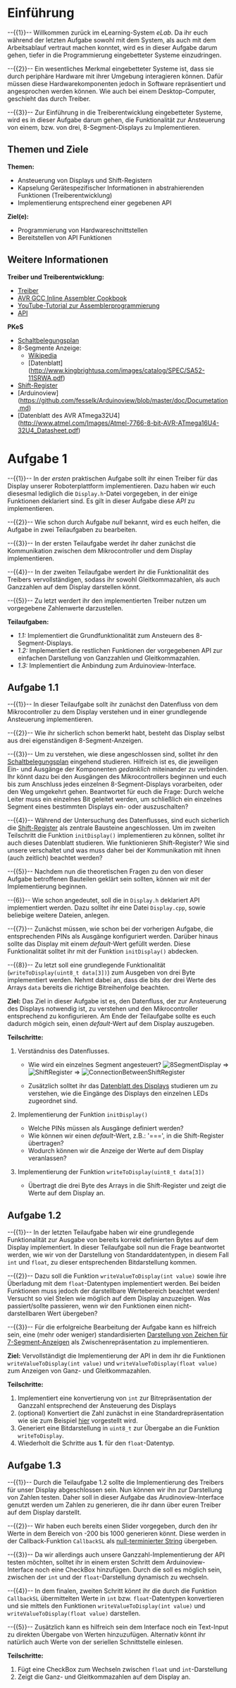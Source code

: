 <!--

author:   Konstantin Kirchheim

email:    konstantin.kirchheim@ovgu.de

version:  1.0.0

language: de_DE

narrator:  Deutsch Female

-->

# Einführung

--{{1}}--
Willkommen zurück im eLearning-System *eLab*. Da ihr euch während der letzten Aufgabe sowohl mit dem System, als auch mit dem Arbeitsablauf vertraut machen konntet, wird es in dieser Aufgabe darum gehen, tiefer in die Programmierung eingebetteter Systeme einzudringen. 

--{{2}}--
Ein wesentliches Merkmal eingebetteter Systeme ist, dass sie durch periphäre Hardware mit ihrer Umgebung interagieren können. Dafür müssen diese Hardwarekomponenten jedoch in Software repräsentiert und angesprochen werden können. Wie auch bei einem Desktop-Computer, geschieht das durch Treiber.

--{{3}}--
Zur Einführung in die Treiberentwicklung eingebetteter Systeme, wird es in dieser Aufgabe darum gehen, die Funktionalität zur Ansteuerung von einem, bzw. von drei, 8-Segment-Displays zu Implementieren.


## Themen und Ziele

**Themen:**

* Ansteuerung von Displays und Shift-Registern
* Kapselung Gerätespezifischer Informationen in abstrahierenden Funktionen (Treiberentwicklung)
* Implementierung entsprechend einer gegebenen API

**Ziel(e):**

* Programmierung von Hardwareschnittstellen
* Bereitstellen von API Funktionen

## Weitere Informationen

**Treiber und Treiberentwicklung:**

* [Treiber](https://en.wikipedia.org/wiki/Device_driver)
* [AVR GCC Inline Assembler Cookbook](http://www.nongnu.org/avr-libc/user-manual/inline_asm.html)
* [YouTube-Tutorial zur Assemblerprogrammierung](https://www.youtube.com/watch?v=ViNnfoE56V8)
* [API](https://en.wikipedia.org/wiki/Application_programming_interface)

**PKeS**
* [Schaltbelegungsplan](https://github.com/liaScript/PKeS0/blob/master/materials/robubot_stud.pdf?raw=true)
* 8-Segmente Anzeige:
  * [Wikipedia](https://en.wikipedia.org/wiki/Seven-segment_display)
  * [Datenblatt] (http://www.kingbrightusa.com/images/catalog/SPEC/SA52-11SRWA.pdf)
* [Shift-Register](https://www.sparkfun.com/datasheets/IC/SN74HC595.pdf)
* [Arduinoview] (https://github.com/fesselk/Arduinoview/blob/master/doc/Documetation.md)
* [Datenblatt des AVR ATmega32U4] (http://www.atmel.com/Images/Atmel-7766-8-bit-AVR-ATmega16U4-32U4_Datasheet.pdf)

# Aufgabe 1

--{{1}}--
In der *ersten* praktischen Aufgabe sollt ihr einen Treiber für das Display unserer Roboterplattform implementieren. Dazu haben wir euch diesesmal lediglich die `Display.h`-Datei vorgegeben, in der einige Funktionen deklariert sind. Es gilt in dieser Aufgabe diese *API* zu implementieren.

--{{2}}--
Wie schon durch Aufgabe *null* bekannt, wird es euch helfen, die Aufgabe in zwei Teilaufgaben zu bearbeiten. 

--{{3}}--
In der ersten Teilaufgabe werdet ihr daher zunächst die Kommunikation zwischen dem Mikrocontroller und dem Display implementieren.

--{{4}}--
In der zweiten Teilaufgabe werdert ihr die Funktionalität des Treibers vervollständigen, sodass ihr sowohl Gleitkommazahlen, als auch Ganzzahlen auf dem Display darstellen könnt.

--{{5}}--
Zu letzt werdert ihr den implementierten Treiber nutzen um vorgegebene Zahlenwerte darzustellen.

**Teilaufgaben:**

* *1.1:* Implementiert die Grundfunktionalität zum Ansteuern des 8-Segment-Displays.
* *1.2:* Implementiert die restlichen Funktionen der vorgegebenen API zur einfachen Darstellung von Ganzzahlen und Gleitkommazahlen.
* *1.3:* Implementiert die Anbindung zum Arduinoview-Interface.


## Aufgabe 1.1 

--{{1}}--
In dieser Teilaufgabe sollt ihr zunächst den Datenfluss von dem Mikrocontroller zu dem Display verstehen und in einer grundlegende Ansteuerung implementieren.

--{{2}}--
Wie ihr sicherlich schon bemerkt habt, besteht das Display selbst aus drei eigenständigen 8-Segment-Anzeigen.

--{{3}}--
Um zu verstehen, wie diese angeschlossen sind, solltet ihr den [Schaltbelegungsplan](https://github.com/liaScript/PKeS0/blob/master/materials/robubot_stud.pdf?raw=true) eingehend studieren. Hilfreich ist es, die jeweiligen Ein- und Ausgänge der Komponenten *gedanklich* miteinander zu verbinden. Ihr könnt dazu bei den Ausgängen des Mikrocontrollers beginnen und euch bis zum Anschluss jedes einzelnen 8-Segment-Displays vorarbeiten, oder den Weg umgekehrt gehen. Beantwortet für euch die Frage: Durch welche Leiter muss ein einzelnes Bit geleitet werden, um schließlich ein einzelnes Segment eines bestimmten Displays ein- oder auszuschalten?

--{{4}}--
Während der Untersuchung des Datenflusses, sind euch sicherlich die [Shift-Register](https://www.sparkfun.com/datasheets/IC/SN74HC595.pdf) als zentrale Bausteine angeschlossen. Um im zweiten Teilschritt die Funktion `initDisplay()` implementieren zu können, solltet ihr auch dieses Datenblatt studieren. Wie funktionieren Shift-Register? Wie sind unsere verschaltet und was muss daher bei der Kommunikation mit ihnen (auch zeitlich) beachtet werden?

--{{5}}--
Nachdem nun die theoretischen Fragen zu den von dieser Aufgabe betroffenen Bauteilen geklärt sein sollten, können wir mit der Implementierung beginnen. 

--{6}}--
Wie schon angedeutet, soll die in `Display.h` deklariert API implementiert werden. Dazu solltet ihr eine Datei `Display.cpp`, sowie beliebige weitere Dateien, anlegen.

--{{7}}--
Zunächst müssen, wie schon bei der vorherigen Aufgabe, die entsprechenden PINs als Ausgänge konfiguriert werden. Darüber hinaus sollte das Display mit einem *default*-Wert gefüllt werden. Diese Funktionalität solltet ihr mit der Funktion `initDisplay()` abdecken.

--{{8}}--
Zu letzt soll eine grundlegende Funktionalität (`writeToDisplay(uint8_t data[3])`) zum Ausgeben von drei Byte implementiert werden. Nehmt dabei an, dass die bits der drei Werte des Arrays `data` bereits die richtige Bitreihenfolge beachten.

**Ziel:**
Das Ziel in dieser Aufgabe ist es, den Datenfluss, der zur Ansteuerung des Displays notwendig ist, zu verstehen und den Mikrocontroller entsprechend zu konfigurieren. Am Ende der Teilaufgabe sollte es euch dadurch mögich sein, einen *default*-Wert auf dem Display auszugeben.


**Teilschritte:**

1. Verständniss des Datenflusses.
   * Wie wird ein einzelnes Segment angesteuert?
     ![8SegmentDisplay](https://raw.githubusercontent.com/liaScript/PKeS1/master/materials/8SegmentDisplay.png) => ![ShiftRegister](https://raw.githubusercontent.com/liaScript/PKeS1/master/materials/ShiftRegister.png) => ![ConnectionBetweenShiftRegister](https://raw.githubusercontent.com/liaScript/PKeS1/master/materials/ConnectionBetweenShiftRegisters.png)
   
   * Zusätzlich solltet ihr das [Datenblatt des Displays](http://www.kingbrightusa.com/images/catalog/SPEC/SA52-11SRWA.pdf) studieren um zu verstehen, wie die Eingänge des Displays den einzelnen LEDs zugeordnet sind.
   
2. Implementierung der Funktion `initDisplay()`
   * Welche PINs müssen als Ausgänge definiert werden?
   * Wie können wir einen *default*-Wert, z.B.: '===', in die Shift-Register übertragen?
   * Wodurch können wir die Anzeige der Werte auf dem Display veranlassen?
   
3. Implementierung der Funktion `writeToDisplay(uint8_t data[3])`
   * Übertragt die drei Byte des Arrays in die Shift-Register und zeigt die Werte auf dem Display an.


## Aufgabe 1.2 

--{{1}}--
In der letzten Teilaufgabe haben wir eine grundlegende Funktionalität zur Ausgabe von bereits korrekt definierten Bytes auf dem Display implementiert. In dieser Teilaufgabe soll nun die Frage beantwortet werden, wie wir von der Darstellung von Standarddatentypen, in diesem Fall `int` und `float`, zu dieser entsprechenden Bitdarstellung kommen.

--{{2}}--
Dazu soll die Funktion `writeValueToDisplay(int value)` sowie ihre Überladung mit dem `float`-Datentypen implementiert werden. Bei beiden Funktionen muss jedoch der darstellbare Wertebereich beachtet werden! Versucht so viel Stelen wie möglich auf dem Display anzuzeigen. Was passiert/sollte passieren, wenn wir den Funktionen einen nicht-darstellbaren Wert übergeben?

--{{3}}--
Für die erfolgreiche Bearbeitung der Aufgabe kann es hilfreich sein, eine (mehr oder weniger) standardisierten [Darstellung von Zeichen für 7-Segment-Anzeigen](https://en.wikipedia.org/wiki/Seven-segment_display) als Zwischenrepräsentation zu implementieren.


**Ziel:**
Vervollständigt die Implementierung der API in dem ihr die Funktionen `writeValueToDisplay(int value)` und `writeValueToDisplay(float value)` zum Anzeigen von Ganz- und Gleitkommazahlen.

**Teilschritte:**
1. Implementiert eine konvertierung von `int` zur Bitrepräsentation der Ganzzahl entsprechend der Ansteuerung des Displays
  0. (optional) Konvertiert die Zahl zunächst in eine Standardrepräsentation wie sie zum Beispiel [hier](https://en.wikipedia.org/wiki/Seven-segment_display) vorgestellt wird.
  1. Generiert eine Bitdarstellung in `uint8_t` zur Übergabe an die Funktion `writeToDisplay`.
2. Wiederholt die Schritte aus **1.** für den `float`-Datentyp.




## Aufgabe 1.3

--{{1}}--
Durch die Teilaufgabe 1.2 sollte die Implementierung des Treibers für unser Display abgeschlossen sein. Nun können wir ihn zur Darstellung von Zahlen testen. Daher soll in dieser Aufgabe das Arudinoview-Interface genutzt werden um Zahlen zu generieren, die ihr dann über euren Treiber auf dem Display darstellt.

--{{2}}--
Wir haben euch bereits einen Slider vorgegeben, durch den ihr Werte in dem Bereich von -200 bis 1000 generieren könnt. Diese werden in der Callback-Funktion `CallbackSL` als [null-terminierter String](https://www.tutorialspoint.com/cprogramming/c_strings.htm) übergeben. 

--{{3}}--
Da wir allerdings auch unsere Ganzzahl-Implementierung der API testen möchten, solltet ihr in einem ersten Schritt dem Arduinoview-Interface noch eine CheckBox hinzufügen. Durch die soll es möglich sein, zwischen der `int` und der `float`-Darstellung dynamisch zu wechseln.

--{{4}}--
In dem finalen, zweiten Schritt könnt ihr die durch die Funktion `CallbackSL` übermittelten Werte in `int` bzw. `float`-Datentypen konvertieren und sie mittels den Funktionen `writeValueToDisplay(int value)` und `writeValueToDisplay(float value)` darstellen.

--{{5}}--
Zusätzlich kann es hilfreich sein dem Interface noch ein Text-Input zu direkten Übergabe von Werten hinzuzufügen. Alternativ könnt ihr natürlich auch Werte von der seriellen Schnittstelle einlesen.


**Teilschritte:**
1. Fügt eine CheckBox zum Wechseln zwischen `float` und `int`-Darstellung
2. Zeigt die Ganz- und Gleitkommazahlen auf dem Display an.

